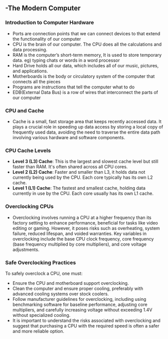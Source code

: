## -The Modern Computer

### Introduction to Computer Hardware

- Ports are connection points that we can connect devices to that extend the functionality of our computer
- CPU is the brain of our computer. The CPU does all the calculations and data processing.
- RAM is the computer’s short-term memory, It is used to store temporary data. eg) typing chats or words in a word processor
- Hard Drive holds all our data, which includes all of our music, pictures, and applications.
- Motherboards is the body or circulatory system of the computer that connects all the pieces
- Programs are instructions that tell the computer what to do
- EDB(External Data Bus) is a row of wires that interconnect the parts of our computer

### CPU and Cache

- Cache is a small, fast storage area that keeps recently accessed data. It plays a crucial role in speeding up data access by storing a local copy of frequently used data, avoiding the need to traverse the entire data path involving various hardware and software components.

### CPU Cache Levels

- **Level 3 (L3) Cache**: This is the largest and slowest cache level but still faster than RAM. It's often shared across all CPU cores.
- **Level 2 (L2) Cache**: Faster and smaller than L3, it holds data not currently being used by the CPU. Each core typically has its own L2 cache.
- **Level 1 (L1) Cache**: The fastest and smallest cache, holding data currently in use by the CPU. Each core usually has its own L1 cache.

### Overclocking CPUs

- Overclocking involves running a CPU at a higher frequency than its factory setting to enhance performance, beneficial for tasks like video editing or gaming. However, it poses risks such as overheating, system failure, reduced lifespan, and voided warranties. Key variables in overclocking include the base CPU clock frequency, core frequency (base frequency multiplied by core multipliers), and core voltage adjustments.

### Safe Overclocking Practices

To safely overclock a CPU, one must:

- Ensure the CPU and motherboard support overclocking.
- Clean the computer and ensure proper cooling, preferably with advanced cooling systems over stock coolers.
- Follow manufacturer guidelines for overclocking, including using benchmarking software for baseline performance, adjusting core multipliers, and carefully increasing voltage without exceeding 1.4V without specialized cooling.
- It is important to understand the risks associated with overclocking and suggest that purchasing a CPU with the required speed is often a safer and more reliable option.
